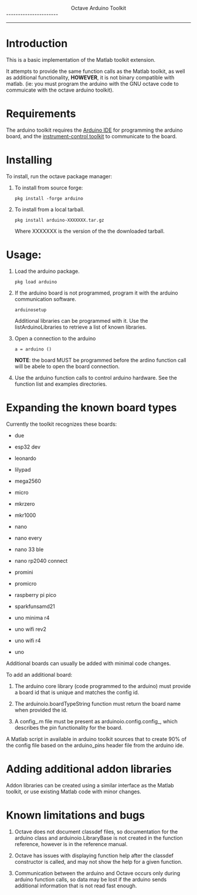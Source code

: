 <center>Octave Arduino Toolkit</center>
----------------------

---

Introduction
============

This is a basic implementation of the Matlab toolkit extension.

It attempts to provide the same function calls as the Matlab toolkit, as well as additional functionality, **HOWEVER**,
it is not binary compatible with matlab. (ie: you must program the arduino with the GNU octave code to commuicate with the
octave arduino toolkit).

Requirements
============

The arduino toolkit requires the [Arduino IDE](https://www.arduino.cc/en/software) for programming the arduino board, 
and the [instrument-control toolkit](https://octave.sourceforge.io/instrument-control/index.html) to communicate to 
the board.

Installing
==========

To install, run the octave package manager:

1. To install from source forge:

    `pkg install -forge arduino`

2. To install from a local tarball.

    `pkg install arduino-XXXXXXX.tar.gz`

    Where XXXXXXX is the version of the the downloaded tarball.

Usage:
======

1. Load the arduino package.
   
    `pkg load arduino`


2. If the arduino board is not programmed, program it with the arduino
   communication software.

    `arduinosetup`

    Additional libraries can be programmed with it. Use the listArduinoLibraries to
    retrieve a list of known libraries.

3. Open a connection to the arduino

    `a = arduino ()`

    **NOTE**: the board MUST be programmed before the ardino function call will be abele to open the board connection.

4. Use the arduino function calls to control arduino hardware.
   See the function list and examples directories.

Expanding the known board types
===============================

Currently the toolkit recognizes these boards:

* due

* esp32 dev

* leonardo

* lilypad

* mega2560

* micro

* mkrzero

* mkr1000

* nano

* nano every

* nano 33 ble

* nano rp2040 connect

* promini

* promicro

* raspberry pi pico

* sparkfunsamd21

* uno minima r4

* uno wifi rev2

* uno wifi r4

* uno

Additional boards can usually be added with minimal code changes.

To add an additional board:

1. The arduino core library (code programmed to the arduino) must provide a board id that is unique and matches the config id.

2. The arduinoio.boardTypeString function must return the board name when provided the id.

3. A config_<boardname>.m file must be present as arduinoio.config.config_<boardname>, which
   describes the pin functionality for the board.

A Matlab script in available in arduino toolkit sources that to create 90% of the config file based
on the arduino_pins header file from the arduino ide.

Adding additional addon libraries
=================================

Addon libraries can be created using a similar interface as the Matlab toolkit, or use existing Matlab code with minor changes.

Known limitations and bugs
==========================

1. Octave does not document classdef files, so documentation for the arduino class and arduinoio.LibraryBase is
   not created in the function reference, however is in the reference manual.

2. Octave has issues with displaying function help after the classdef constructor is called, and may not show the
   help for a given function.

3. Communication between the arduino and Octave occurs only during arduino function calls, so data may be lost if the arduino sends
   additional information that is not read fast enough.
